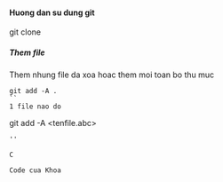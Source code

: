 #### Huong dan su dung git

git clone <link project>

##### Them file

Them nhung file da xoa hoac them moi toan bo thu muc
```
git add -A .
``
1 file nao do 
```
git add -A <tenfile.abc>
```
''

C

Code cua Khoa


